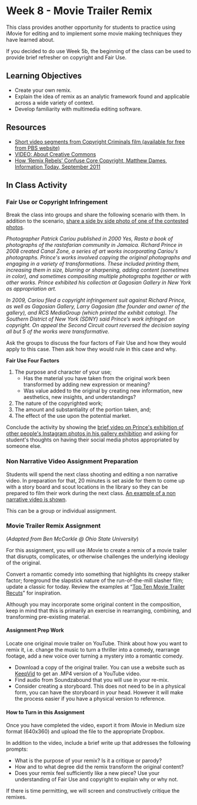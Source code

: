 ﻿# Week 8 - Movie Trailer Remix

This class provides another opportunity for students to practice using iMovie for editing and to implement some movie making techniques they have learned about.

If you decided to do use Week 5b, the beginning of the class can be used to provide brief refresher on copyright and Fair Use.    

## Learning Objectives

- Create your own remix.
- Explain the idea of remix as an analytic framework found and applicable across a wide variety of context.
- Develop familiarity with multimedia editing software.

## Resources

- [Short video segments from Copyright Criminals film (available for free from PBS website)](http://www.pbs.org/independentlens/copyright-criminals/classroom.html)
- [VIDEO: About Creative Commons](https://creativecommons.org/about/videos/creative-commons-kiwi)
- [How ‘Remix Rebels’ Confuse Core Copyright, Matthew Dames, Information Today, September 2011](http://0-search.ebscohost.com.libus.csd.mu.edu/login.aspx?direct=true&db=a9h&AN=65311569&site=eds-live)

## In Class Activity

### Fair Use or Copyright Infringement

Break the class into groups and share the following scenario with them. In addition to the scenario, [share a side by side photo of one of the contested photos](https://www.phaidon.com/agenda/art/articles/2013/april/26/richard-prince-wins-next-round-of-copyright-battle/).

*Photographer Patrick Cariou published in 2000 Yes, Rasta a book of photographs of the rastafarian community in Jamaica. Richard Prince in 2008 created Canal Zone, a series of art works incorporating Cariou's photographs. Prince's works involved copying the original photographs and engaging in a variety of transformations. These included printing them, increasing them in size, blurring or sharpening, adding content (sometimes in color), and sometimes compositing multiple photographs together or with other works. Prince exhibited his collection at Gagosian Gallery in New York as appropriation art.* 

*In 2009, Cariou filed a copyright infringement suit against Richard Prince, as well as Gagosian Gallery, Larry Gagosian (the founder and owner of the gallery), and RCS MediaGroup (which printed the exhibit catalog).
The Southern District of New York (SDNY) said Prince’s work infringed on copyright. On appeal the Second Circuit court reversed the decision saying all but 5 of the works were transformative.* 

Ask the groups to discuss the four factors of Fair Use and how they would apply to this case. Then ask how they would rule in this case and why.

**Fair Use Four Factors**

1.	The purpose and character of your use;
	- Has the material you have taken from the original work been transformed by adding new expression or meaning?
	- Was value added to the original by creating new information, new aesthetics, new insights, and understandings?
2.	The nature of the copyrighted work;
3.	The amount and substantiality of the portion taken, and;
4.	The effect of the use upon the potential market.

Conclude the activity by showing the [brief video on Prince's exhibition of other people's Instagram photos in his gallery exhibition](https://youtu.be/PMjMI5hWDTE) and asking for student's thoughts on having their social media photos appropriated by someone else.   

### Non Narrative Video Assignment Preparation

Students will spend the next class shooting and editing a non narrative video. In preparation for that, 20 minutes is set aside for them to come up with a story board and scout locations in the library so they can be prepared to film their work during the next class. [An example of a non narrative video is shown](https://youtu.be/eB8xG7WtxMA). 

This can be a group or individual assignment. 

### Movie Trailer Remix Assignment

(*Adapted from Ben McCorkle @ Ohio State University*)  

For this assignment, you will use iMovie to create a remix of a movie trailer that disrupts, complicates, or otherwise challenges the underlying ideology of the original. 

Convert a romantic comedy into something that highlights its creepy stalker factor; foreground the slapstick nature of the run-of-the-mill slasher film; update a classic for today. Review the examples at “[Top Ten Movie Trailer Recuts](https://www.toptenz.net/top-10-movie-trailer-recuts-remixes.php)” for inspiration.  

Although you may incorporate some original content in the composition, keep in mind that this is primarily an exercise in rearranging, combining, and transforming pre-existing material. 

#### Assignment Prep Work

Locate one original movie trailer on YouTube. Think about how you want to remix it, i.e. change the music to turn a thriller into a comedy, rearrange footage, add a new voice over turning a mystery into a romantic comedy. 

- Download a copy of the original trailer. You can use a website such as [KeepVid](https://keepvid.com/) to get an .MP4 version of a YouTube video. 
- Find audio from Soundzabound that you will use in your re-mix. 
- Consider creating a storyboard. This does not need to be in a physical form, you can have the storyboard in your head. However it will make the process easier if you have a physical version to reference. 

#### How to Turn in this Assignment

Once you have completed the video, export it from iMovie in Medium size format (640x360) and upload the file to the appropriate Dropbox. 

In addition to the video, include a brief write up that addresses the following prompts: 

- What is the purpose of your remix? Is it a critique or parody? 
- How and to what degree did the remix transform the original content?
- Does your remix feel sufficiently like a new piece? Use your understanding of Fair Use and copyright to explain why or why not.

If there is time permitting, we will screen and constructively critique the remixes.

